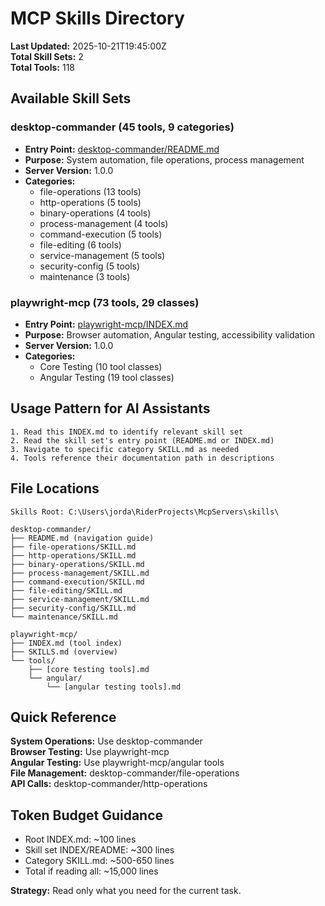 # MCP Skills Directory

**Last Updated:** 2025-10-21T19:45:00Z  
**Total Skill Sets:** 2  
**Total Tools:** 118

## Available Skill Sets

### desktop-commander (45 tools, 9 categories)

- **Entry Point:** [desktop-commander/README.md](desktop-commander/README.md)
- **Purpose:** System automation, file operations, process management
- **Server Version:** 1.0.0
- **Categories:**
  - file-operations (13 tools)
  - http-operations (5 tools)
  - binary-operations (4 tools)
  - process-management (4 tools)
  - command-execution (5 tools)
  - file-editing (6 tools)
  - service-management (5 tools)
  - security-config (5 tools)
  - maintenance (3 tools)

### playwright-mcp (73 tools, 29 classes)

- **Entry Point:** [playwright-mcp/INDEX.md](playwright-mcp/INDEX.md)
- **Purpose:** Browser automation, Angular testing, accessibility validation
- **Server Version:** 1.0.0
- **Categories:**
  - Core Testing (10 tool classes)
  - Angular Testing (19 tool classes)

## Usage Pattern for AI Assistants

```
1. Read this INDEX.md to identify relevant skill set
2. Read the skill set's entry point (README.md or INDEX.md)
3. Navigate to specific category SKILL.md as needed
4. Tools reference their documentation path in descriptions
```

## File Locations

```
Skills Root: C:\Users\jorda\RiderProjects\McpServers\skills\

desktop-commander/
├── README.md (navigation guide)
├── file-operations/SKILL.md
├── http-operations/SKILL.md
├── binary-operations/SKILL.md
├── process-management/SKILL.md
├── command-execution/SKILL.md
├── file-editing/SKILL.md
├── service-management/SKILL.md
├── security-config/SKILL.md
└── maintenance/SKILL.md

playwright-mcp/
├── INDEX.md (tool index)
├── SKILLS.md (overview)
└── tools/
    ├── [core testing tools].md
    └── angular/
        └── [angular testing tools].md
```

## Quick Reference

**System Operations:** Use desktop-commander  
**Browser Testing:** Use playwright-mcp  
**Angular Testing:** Use playwright-mcp/angular tools  
**File Management:** desktop-commander/file-operations  
**API Calls:** desktop-commander/http-operations

## Token Budget Guidance

- Root INDEX.md: ~100 lines
- Skill set INDEX/README: ~300 lines  
- Category SKILL.md: ~500-650 lines
- Total if reading all: ~15,000 lines

**Strategy:** Read only what you need for the current task.
